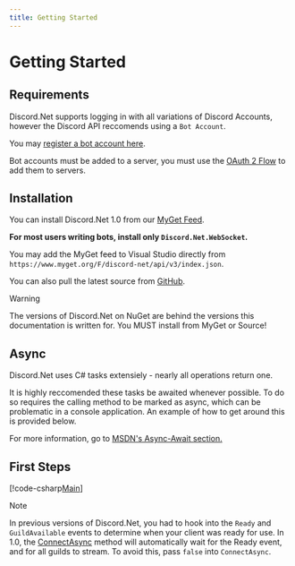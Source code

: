 ```yaml
---
title: Getting Started
---
```


# Getting Started

## Requirements

Discord.Net supports logging in with all variations of Discord Accounts, however the Discord API reccomends using a `Bot Account`.

You may [register a bot account here](https://discordapp.com/developers/applications/me).

Bot accounts must be added to a server, you must use the [OAuth 2 Flow](https://discordapp.com/developers/docs/topics/oauth2#adding-bots-to-guilds) to add them to servers.

## Installation

You can install Discord.Net 1.0 from our [MyGet Feed](https://www.myget.org/feed/Packages/discord-net).

**For most users writing bots, install only `Discord.Net.WebSocket`.**

You may add the MyGet feed to Visual Studio directly from `https://www.myget.org/F/discord-net/api/v3/index.json`.

You can also pull the latest source from [GitHub](https://github.com/RogueException/Discord.Net).

>[!WARNING]
>The versions of Discord.Net on NuGet are behind the versions this 
>documentation is written for.
>You MUST install from MyGet or Source!

## Async

Discord.Net uses C# tasks extensiely - nearly all operations return 
one. 

It is highly reccomended these tasks be awaited whenever possible. 
To do so requires the calling method to be marked as async, which 
can be problematic in a console application. An example of how to 
get around this is provided below.

For more information, go to [MSDN's Async-Await section.](https://msdn.microsoft.com/en-us/library/hh191443.aspx)

## First Steps

[!code-csharp[Main](samples/first-steps.cs)]

>[!NOTE]
>In previous versions of Discord.Net, you had to hook into the `Ready` and `GuildAvailable` events to determine when your client was ready for use. 
>In 1.0, the [ConnectAsync] method will automatically wait for the Ready event, and for all guilds to stream. To avoid this, pass `false` into `ConnectAsync`. 

[ConnectAsync]: xref:Discord.WebSocket.DiscordSocketClient#Discord_WebSocket_DiscordSocketClient_ConnectAsync_System_Boolean_